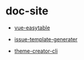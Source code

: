 # doc-site
- [vue-easytable](http://doc.huangsw.com/vue-easytable/
)

- [issue-template-generater](http://doc.huangsw.com/issue-template-generater/
)

- [theme-creator-cli](http://doc.huangsw.com/theme-creator-cli-demo/
)